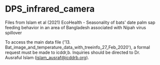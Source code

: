 # DPS_infrared_camera

Files from Islam et al (2021) EcoHealth - Seasonality of bats' date palm sap feeding behavior in an area of Bangladesh associated with Nipah virus spillover

To access the main data file ('13. Bat_image_and_temperature_data_with_treeinfo_27_Feb_2020'), a formal request must be made to icddr,b. Inquiries should be directed to Dr. Ausraful Islam (islam_ausraf@icddrb.org).
